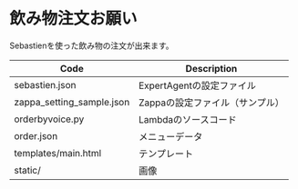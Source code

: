 # 飲み物注文お願い
Sebastienを使った飲み物の注文が出来ます。

|Code|Description|
|---|---|
|sebastien.json|ExpertAgentの設定ファイル|
|zappa_setting_sample.json|Zappaの設定ファイル（サンプル）|
|orderbyvoice.py|Lambdaのソースコード |
|order.json|メニューデータ|
|templates/main.html|テンプレート|
|static/|画像|
